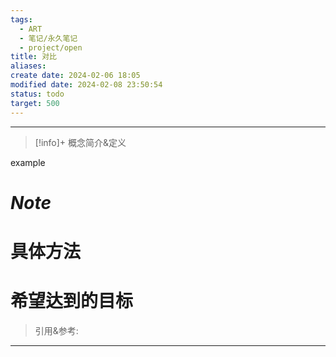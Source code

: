 ```yaml
---
tags:
  - ART
  - 笔记/永久笔记
  - project/open
title: 对比
aliases: 
create date: 2024-02-06 18:05
modified date: 2024-02-08 23:50:54
status: todo
target: 500
---
```



---
> [!info]+ 概念简介&定义
> 
example


# ***Note***


# 具体方法


# 希望达到的目标


> 引用&参考:
>[^1]:  


---
